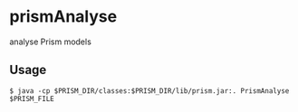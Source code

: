 # prismAnalyse
analyse Prism models

## Usage

```$ java -cp $PRISM_DIR/classes:$PRISM_DIR/lib/prism.jar:. PrismAnalyse $PRISM_FILE```
